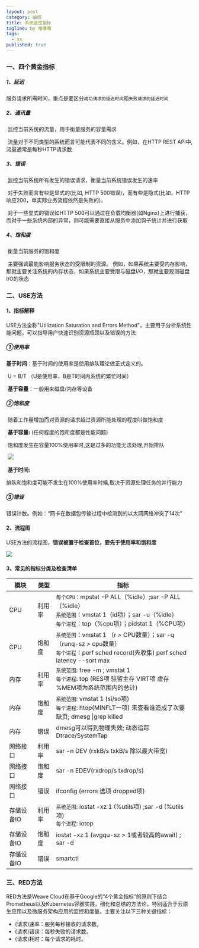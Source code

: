 ```yaml
---
layout: post
category: 监控
title: 系统监控指标
tagline: by 噜噜噜
tags: 
  - xx
published: true
---
```




<!--more-->

### 一、四个黄金指标

##### 1、延迟

​	服务请求所需时间，重点是要区分`成功请求的延迟时间`和`失败请求的延迟时间`

##### 2、通讯量

​	监控当前系统的流量，用于衡量服务的容量需求

​	流量对于不同类型的系统而言可能代表不同的含义。例如，在HTTP REST API中, 流量通常是每秒HTTP请求数

##### 3、错误

​	监控当前系统所有发生的错误请求，衡量当前系统错误发生的速率

​	对于失败而言有些是显式的(比如, HTTP 500错误)，而有些是隐式(比如，HTTP响应200，单实际业务流程依然是失败的)。

​	对于一些显式的错误如HTTP 500可以通过在负载均衡器(如Nginx)上进行捕获，而对于一些系统内部的异常，则可能需要直接从服务中添加钩子统计并进行获取

##### 4、饱和度

​	衡量当前服务的饱和度

​	主要强调最能影响服务状态的受限制的资源。 例如，如果系统主要受内存影响，那就主要关注系统的内存状态，如果系统主要受限与磁盘I/O，那就主要观测磁盘I/O的状态

### 二、USE方法

#### 1、指标解释

USE方法全称"Utilization Saturation and Errors Method"，主要用于分析系统性能问题，可以指导用户快速识别资源瓶颈以及错误的方法

##### ①使用率

​	**基于时间**：基于时间的使用率是使用排队理论做正式定义的。

​						U = B/T  （U是使用率，B是T时间内系统的繁忙时间）

​	**基于容量**：一般用来磁盘/内存等设备

##### ②饱和度 

​	随着工作量增加而对资源的请求超过资源所能处理的程度叫做饱和度	

​	**基于容量:** (任何程度的饱和度都是性能问题)

​		饱和度发生在容量100%使用率时,这是过多的功能无法处理,开始排队

​		![](https://s3.ax1x.com/2020/12/01/DfbP7F.png)

​	**基于时间:**

​		排队和饱和度可能不发生在100%使用率时候,取决于资源处理任务的并行能力

##### ③错误

​	错误计数。例如：“网卡在数据包传输过程中检测到的以太网网络冲突了14次”

#### 2、流程图

USE方法的流程图，**错误被置于检查首位，要先于使用率和饱和度**

![](https://s3.ax1x.com/2020/12/01/DfgErR.png)

#### 3、常见的指标分类及检查清单

| 模块       | 类型   | 指标                                                         |
| ---------- | ------ | ------------------------------------------------------------ |
| CPU        | 利用率 | `每个CPU：`mpstat -P ALL（%idle）;sar -P ALL（%idle）<br />`系统范围`：vmstat 1（id项）；sar -u（%idle）<br />`每个进程`：top（%cpu项）；pidstat 1（%CPU项） |
| CPU        | 饱和度 | `系统范围`：vmstat 1 （r > CPU数量）；sar -q（runq-sz > cpu数量）<br />`每个进程`：perf sched record(先收集) perf sched latency --sort max |
| 内存       | 利用率 | `系统范围`: free -m ; vmstat 1<br />`每个进程`: top (RES项 驻留主存   VIRT项 虚存   %MEM项为系统范围内的总计) |
| 内存       | 饱和度 | `系统范围`: vmstat 1 (si/so项)<br />`每个进程`: htop(MINFLT一项) 来查看谁造成了次要缺页; dmesg \|grep killed |
| 内存       | 错误   | dmesg可以得到物理失效; 动态追踪Dtrace/SystemTap              |
| 网络接口   | 利用率 | sar -n DEV (rxkB/s txkB/s 除以最大带宽)                      |
| 网络接口   | 饱和度 | sar -n EDEV(rxdrop/s txdrop/s)                               |
| 网络接口   | 错误   | ifconfig (errors 选项 dropped项)                             |
| 存储设备IO | 利用率 | `系统范围`: iostat -xz 1 (%utils项)  ;sar -d (%utils项)<br />`每个进程`: iotop |
| 存储设备IO | 饱和度 | iostat -xz 1 (avgqu-sz > 1或者较高的await) ; sar -d          |
| 存储设备IO | 错误   | smartctl                                                     |



### 三、RED方法

RED方法是Weave Cloud在基于Google的“4个黄金指标”的原则下结合Prometheus以及Kubernetes容器实践，细化和总结的方法论，特别适合于云原生应用以及微服务架构应用的监控和度量。主要关注以下三种关键指标：

- (请求)速率：服务每秒接收的请求数。
- (请求)错误：每秒失败的请求数。
- (请求)耗时：每个请求的耗时。
